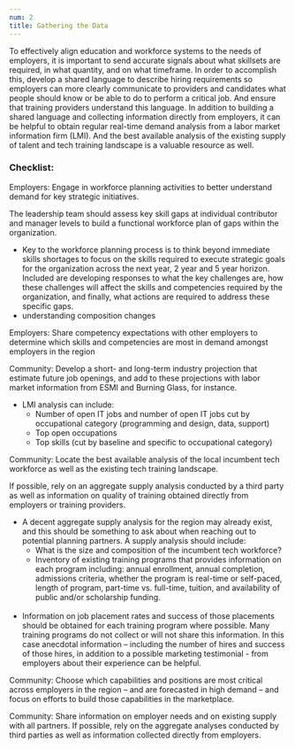 ```yaml
---
num: 2
title: Gathering the Data
---
```


To effectively align education and workforce systems to the needs of employers, it is important to send accurate signals about what skillsets are required, in what quantity, and on what timeframe. In order to accomplish this, develop a shared language to describe hiring requirements so employers can more clearly communicate to providers and candidates what people should know or be able to do to perform a critical job. And ensure that training providers understand this language. In addition to building a shared language and collecting information directly from employers, it can be helpful to obtain regular real-time demand analysis from a labor market information firm (LMI). And the best available analysis of the existing supply of talent and tech training landscape is a valuable resource as well.

### Checklist:

<p class="expander" data-expander-target="#workforce2">
  Employers: Engage in workforce planning activities to better understand demand for key strategic initiatives.
</p>
<div id="workforce2">
  <p>The leadership team should assess key skill gaps at individual contributor and manager levels to build a functional workforce plan of gaps within the organization.</p>
  <ul id="workforce2">
    <li>Key to the workforce planning process is to think beyond immediate skills shortages to focus on the skills required to execute strategic goals for the organization across the next year, 2 year and 5 year horizon. Included are developing responses to what the key challenges are, how these challenges will affect the skills and competencies required by the organization, and finally, what actions are required to address these specific gaps.</li>
    <li>understanding composition changes</li>
  </ul>
</div>

<p class="checked">
  Employers: Share competency expectations with other employers to determine which skills and competencies are most in demand amongst employers in the region
</p>

<p class="expander" data-expander-target="#lmi2">
  Community: Develop a short- and long-term industry projection that estimate future job openings, and add to these projections with labor market information from ESMI and Burning Glass, for instance.
</p>
<ul id="lmi2">
  <li>LMI analysis can include:
    <ul>
      <li>Number of open IT jobs and number of open IT jobs cut by occupational category (programming and design, data, support)</li>
      <li>Top open occupations</li>
      <li>Top skills (cut by baseline and specific to occupational category)</li>
    </ul>
  </li>
</ul>

<p class="expander" data-expander-target="#supply2">
  Community: Locate the best available analysis of the local incumbent tech workforce as well as the existing tech training landscape.
</p>
<div id="supply2">
  <p>If possible, rely on an aggregate supply analysis conducted by a third party as well as information on quality of training obtained directly from employers or training providers.</p>
  <ul id="supply2">
    <li>A decent aggregate supply analysis for the region may already exist, and this should be something to ask about when reaching out to potential planning partners. A supply analysis should include:<br />
      <ul>
        <li>What is the size and composition of the incumbent tech workforce?</li>
        <li>Inventory of existing training programs that provides information on each program including: annual enrollment, annual completion, admissions criteria, whether the program is real-time or self-paced, length of program, part-time vs. full-time, tuition, and availability of public and/or scholarship funding.</li>
      </ul>
    </li>
    <br />
    <li>Information on job placement rates and success of those placements should be obtained for each training program where possible. Many training programs do not collect or will not share this information. In this case anecdotal information – including the number of hires and success of those hires, in addition to a possible marketing testimonial - from employers about their experience can be helpful.</li>
  </ul>
</div>

<p class="checked">
  Community: Choose which capabilities and positions are most critical across employers in the region – and are forecasted in high demand – and focus on efforts to build those capabilities in the marketplace.</li>
</p>

<p class="checked">
  Community: Share information on employer needs and on existing supply with all partners. If possible, rely on the aggregate analyses conducted by third parties as well as information collected directly from employers.
</p>
